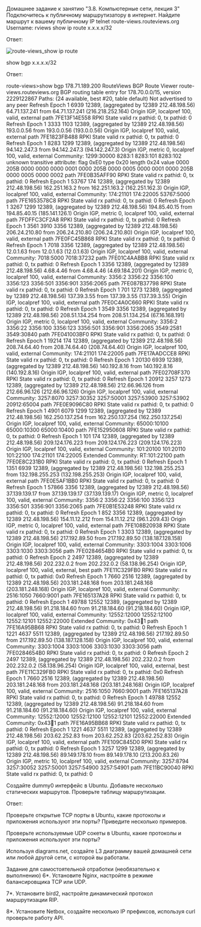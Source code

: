 Домашнее задание к занятию "3.8. Компьютерные сети, лекция 3"
Подключитесь к публичному маршрутизатору в интернет. Найдите маршрут к вашему публичному IP
telnet route-views.routeviews.org
Username: rviews
show ip route x.x.x.x/32
 
Ответ:

![route-views_show ip route](https://user-images.githubusercontent.com/95014681/166216404-011690ce-28c7-4e5c-b47c-8b1aefc7e537.png)


show bgp x.x.x.x/32

Ответ:
 
 route-views>show bgp 178.71.189.200
 RouteViews BGP Route Viewer
                    route-views.routeviews.org
BGP routing table entry for 178.70.0.0/15, version 2229122867
Paths: (24 available, best #20, table default)
  Not advertised to any peer
  Refresh Epoch 1
  6939 12389, (aggregated by 12389 212.48.198.56)
    64.71.137.241 from 64.71.137.241 (216.218.252.164)
      Origin IGP, localpref 100, valid, external
      path 7FE13F14E558 RPKI State valid
      rx pathid: 0, tx pathid: 0
  Refresh Epoch 1
  3333 1103 12389, (aggregated by 12389 212.48.198.56)
    193.0.0.56 from 193.0.0.56 (193.0.0.56)
      Origin IGP, localpref 100, valid, external
      path 7FE1823FB488 RPKI State valid
      rx pathid: 0, tx pathid: 0
  Refresh Epoch 1
  8283 1299 12389, (aggregated by 12389 212.48.198.56)
    94.142.247.3 from 94.142.247.3 (94.142.247.3)
      Origin IGP, metric 0, localpref 100, valid, external
      Community: 1299:30000 8283:1 8283:101 8283:102
      unknown transitive attribute: flag 0xE0 type 0x20 length 0x24
        value 0000 205B 0000 0000 0000 0001 0000 205B
              0000 0005 0000 0001 0000 205B 0000 0005
              0000 0002
      path 7FE0B35AFF90 RPKI State valid
      rx pathid: 0, tx pathid: 0
  Refresh Epoch 1
  53767 174 12389, (aggregated by 12389 212.48.198.56)
    162.251.163.2 from 162.251.163.2 (162.251.162.3)
      Origin IGP, localpref 100, valid, external
      Community: 174:21101 174:22005 53767:5000
      path 7FE1653578C8 RPKI State valid
      rx pathid: 0, tx pathid: 0
  Refresh Epoch 1
  3267 1299 12389, (aggregated by 12389 212.48.198.56)
    194.85.40.15 from 194.85.40.15 (185.141.126.1)
      Origin IGP, metric 0, localpref 100, valid, external
      path 7FDFFC3CF2A8 RPKI State valid
      rx pathid: 0, tx pathid: 0
	  Refresh Epoch 1
  3561 3910 3356 12389, (aggregated by 12389 212.48.198.56)
    206.24.210.80 from 206.24.210.80 (206.24.210.80)
      Origin IGP, localpref 100, valid, external
      path 7FE0FC45B868 RPKI State valid
      rx pathid: 0, tx pathid: 0
  Refresh Epoch 1
  7018 3356 12389, (aggregated by 12389 212.48.198.56)
    12.0.1.63 from 12.0.1.63 (12.0.1.63)
      Origin IGP, localpref 100, valid, external
      Community: 7018:5000 7018:37232
      path 7FE01C4AABB8 RPKI State valid
      rx pathid: 0, tx pathid: 0
  Refresh Epoch 1
  3356 12389, (aggregated by 12389 212.48.198.56)
    4.68.4.46 from 4.68.4.46 (4.69.184.201)
      Origin IGP, metric 0, localpref 100, valid, external
      Community: 3356:2 3356:22 3356:100 3356:123 3356:501 3356:901 3356:2065
      path 7FE087B37798 RPKI State valid
      rx pathid: 0, tx pathid: 0
  Refresh Epoch 1
  701 1273 12389, (aggregated by 12389 212.48.198.56)
    137.39.3.55 from 137.39.3.55 (137.39.3.55)
      Origin IGP, localpref 100, valid, external
      path 7FE0C4A0C660 RPKI State valid
      rx pathid: 0, tx pathid: 0
  Refresh Epoch 1
  3549 3356 12389, (aggregated by 12389 212.48.198.56)
    208.51.134.254 from 208.51.134.254 (67.16.168.191)
      Origin IGP, metric 0, localpref 100, valid, external
      Community: 3356:2 3356:22 3356:100 3356:123 3356:501 3356:901 3356:2065 3549:2581 3549:30840
      path 7FE041003BF0 RPKI State valid
      rx pathid: 0, tx pathid: 0
  Refresh Epoch 1
  19214 174 12389, (aggregated by 12389 212.48.198.56)
    208.74.64.40 from 208.74.64.40 (208.74.64.40)
      Origin IGP, localpref 100, valid, external
      Community: 174:21101 174:22005
      path 7FE17AADCCE8 RPKI State valid
	       rx pathid: 0, tx pathid: 0
  Refresh Epoch 1
  20130 6939 12389, (aggregated by 12389 212.48.198.56)
    140.192.8.16 from 140.192.8.16 (140.192.8.16)
      Origin IGP, localpref 100, valid, external
      path 7FE02708F370 RPKI State valid
      rx pathid: 0, tx pathid: 0
  Refresh Epoch 1
  20912 3257 1273 12389, (aggregated by 12389 212.48.198.56)
    212.66.96.126 from 212.66.96.126 (212.66.96.126)
      Origin IGP, localpref 100, valid, external
      Community: 3257:8070 3257:30352 3257:50001 3257:53900 3257:53902 20912:65004
      path 7FE0E9096C80 RPKI State valid
      rx pathid: 0, tx pathid: 0
  Refresh Epoch 1
  4901 6079 1299 12389, (aggregated by 12389 212.48.198.56)
    162.250.137.254 from 162.250.137.254 (162.250.137.254)
      Origin IGP, localpref 100, valid, external
      Community: 65000:10100 65000:10300 65000:10400
      path 7FE152950608 RPKI State valid
      rx pathid: 0, tx pathid: 0
  Refresh Epoch 1
  101 174 12389, (aggregated by 12389 212.48.198.56)
    209.124.176.223 from 209.124.176.223 (209.124.176.223)
      Origin IGP, localpref 100, valid, external
      Community: 101:20100 101:20110 101:22100 174:21101 174:22005
      Extended Community: RT:101:22100
      path 7FE0E8C231B0 RPKI State valid
      rx pathid: 0, tx pathid: 0
  Refresh Epoch 1
  1351 6939 12389, (aggregated by 12389 212.48.198.56)
    132.198.255.253 from 132.198.255.253 (132.198.255.253)
      Origin IGP, localpref 100, valid, external
      path 7FE0E5AF1BB0 RPKI State valid
      rx pathid: 0, tx pathid: 0
  Refresh Epoch 1
  57866 3356 12389, (aggregated by 12389 212.48.198.56)
    37.139.139.17 from 37.139.139.17 (37.139.139.17)
      Origin IGP, metric 0, localpref 100, valid, external
	   Community: 3356:2 3356:22 3356:100 3356:123 3356:501 3356:901 3356:2065
      path 7FE0B1E53248 RPKI State valid
      rx pathid: 0, tx pathid: 0
  Refresh Epoch 1
  852 3356 12389, (aggregated by 12389 212.48.198.56)
    154.11.12.212 from 154.11.12.212 (96.1.209.43)
      Origin IGP, metric 0, localpref 100, valid, external
      path 7FE108B20938 RPKI State valid
      rx pathid: 0, tx pathid: 0
  Refresh Epoch 1
  3303 12389, (aggregated by 12389 212.48.198.56)
    217.192.89.50 from 217.192.89.50 (138.187.128.158)
      Origin IGP, localpref 100, valid, external
      Community: 3303:1004 3303:1006 3303:1030 3303:3056
      path 7FE0284654B0 RPKI State valid
      rx pathid: 0, tx pathid: 0
  Refresh Epoch 2
  2497 12389, (aggregated by 12389 212.48.198.56)
    202.232.0.2 from 202.232.0.2 (58.138.96.254)
      Origin IGP, localpref 100, valid, external, best
      path 7FE11C329FB0 RPKI State valid
      rx pathid: 0, tx pathid: 0x0
  Refresh Epoch 1
  7660 2516 12389, (aggregated by 12389 212.48.198.56)
    203.181.248.168 from 203.181.248.168 (203.181.248.168)
      Origin IGP, localpref 100, valid, external
      Community: 2516:1050 7660:9001
      path 7FE165137A28 RPKI State valid
      rx pathid: 0, tx pathid: 0
  Refresh Epoch 1
  49788 12552 12389, (aggregated by 12389 212.48.198.56)
    91.218.184.60 from 91.218.184.60 (91.218.184.60)
      Origin IGP, localpref 100, valid, external
      Community: 12552:12000 12552:12100 12552:12101 12552:22000
      Extended Community: 0x43:100:1
      path 7FE16A95BB68 RPKI State valid
      rx pathid: 0, tx pathid: 0
  Refresh Epoch 1
  1221 4637 5511 12389, (aggregated by 12389 212.48.198.56)
   217.192.89.50 from 217.192.89.50 (138.187.128.158)
      Origin IGP, localpref 100, valid, external
      Community: 3303:1004 3303:1006 3303:1030 3303:3056
      path 7FE0284654B0 RPKI State valid
      rx pathid: 0, tx pathid: 0
  Refresh Epoch 2
  2497 12389, (aggregated by 12389 212.48.198.56)
    202.232.0.2 from 202.232.0.2 (58.138.96.254)
      Origin IGP, localpref 100, valid, external, best
      path 7FE11C329FB0 RPKI State valid
      rx pathid: 0, tx pathid: 0x0
  Refresh Epoch 1
  7660 2516 12389, (aggregated by 12389 212.48.198.56)
    203.181.248.168 from 203.181.248.168 (203.181.248.168)
      Origin IGP, localpref 100, valid, external
      Community: 2516:1050 7660:9001
      path 7FE165137A28 RPKI State valid
      rx pathid: 0, tx pathid: 0
  Refresh Epoch 1
  49788 12552 12389, (aggregated by 12389 212.48.198.56)
    91.218.184.60 from 91.218.184.60 (91.218.184.60)
      Origin IGP, localpref 100, valid, external
      Community: 12552:12000 12552:12100 12552:12101 12552:22000
      Extended Community: 0x43:100:1
      path 7FE16A95BB68 RPKI State valid
      rx pathid: 0, tx pathid: 0
  Refresh Epoch 1
  1221 4637 5511 12389, (aggregated by 12389 212.48.198.56)
    203.62.252.83 from 203.62.252.83 (203.62.252.83)
      Origin IGP, localpref 100, valid, external
      path 7FE109C845D0 RPKI State valid
      rx pathid: 0, tx pathid: 0
  Refresh Epoch 1
  3257 1299 12389, (aggregated by 12389 212.48.198.56)
    89.149.178.10 from 89.149.178.10 (213.200.83.26)
      Origin IGP, metric 10, localpref 100, valid, external
      Community: 3257:8794 3257:30052 3257:50001 3257:54900 3257:54901
      path 7FE11BC90040 RPKI State valid
      rx pathid: 0, tx pathid: 0
      


Создайте dummy0 интерфейс в Ubuntu. Добавьте несколько статических маршрутов. Проверьте таблицу маршрутизации.

Ответ:



Проверьте открытые TCP порты в Ubuntu, какие протоколы и приложения используют эти порты? Приведите несколько примеров.

Проверьте используемые UDP сокеты в Ubuntu, какие протоколы и приложения используют эти порты?

Используя diagrams.net, создайте L3 диаграмму вашей домашней сети или любой другой сети, с которой вы работали.

Задание для самостоятельной отработки (необязательно к выполнению)
6*. Установите Nginx, настройте в режиме балансировщика TCP или UDP.

7*. Установите bird2, настройте динамический протокол маршрутизации RIP.

8*. Установите Netbox, создайте несколько IP префиксов, используя curl проверьте работу API.








